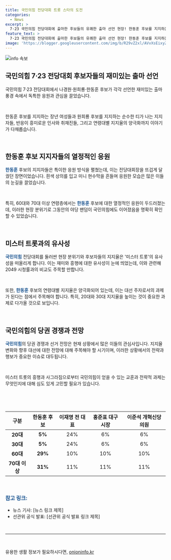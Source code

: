 ```yaml
---
title: 국민의힘 전당대회 트롯 스타의 도전
categories:
  - News
excerpt: >
  7·23 국민의힘 전당대회에 출마한 후보들의 유쾌한 출마 선언 현장! 한동훈 후보를 지지하는 장년 여성들의 열정적인 응원, 원희룡 후보 지지자의 급조한 티, 미니 현수막을 들고 활동한 한 후보 지지자들의 화려한 세기 등이 끌리는 장면. 그동안 야권의 팬덤이 국민의힘으로 이동하는 모습과 정치인 팬덤의 변화도 주목할 만하다. 한동훈 후보의 지지율과 연령대별 지지율 양극화에 대한 분석과 국민의힘의 당권 경쟁에 대한 관찰도 흥미롭다. 현재의 정치적 상황을 재치 있게 비유하여 미스터 트롯의 인기에 빗대어 진단, 대권 경쟁과 2030세대의 지지세 회복에 대한 전망까지 살펴본다.
feature_text: >
  7·23 국민의힘 전당대회에 출마한 후보들의 유쾌한 출마 선언 현장! 한동훈 후보를 지지하는 장년 여성들의 열정적인 응원, 원희룡 후보 지지자의 급조한 티, 미니 현수막을 들고 활동한 한 후보 지지자들의 화려한 세기 등이 끌리는 장면. 그동안 야권의 팬덤이 국민의힘으로 이동하는 모습과 정치인 팬덤의 변화도 주목할 만하다. 한동훈 후보의 지지율과 연령대별 지지율 양극화에 대한 분석과 국민의힘의 당권 경쟁에 대한 관찰도 흥미롭다. 현재의 정치적 상황을 재치 있게 비유하여 미스터 트롯의 인기에 빗대어 진단, 대권 경쟁과 2030세대의 지지세 회복에 대한 전망까지 살펴본다.
image: 'https://blogger.googleusercontent.com/img/b/R29vZ2xl/AVvXsEixyZcFfHzMRdzZMjFBmAUKJYCLCGyLL1o632UiGVXcaFdKo_bkvkuCioo0uUKlGfBVcT3P84aROyZIXSBEx3Aw5nCQ3pTgDom1WDC4m8eifvWiAmWEEVb4x6G_l8C0QH225ldMjyaFvpxGEBGNO37VmDTDMHGhJPq73UglMfDca1-0aw/s1600/blogspot.png'
---
```


<p><img src="https://blogger.googleusercontent.com/img/b/R29vZ2xl/AVvXsEixyZcFfHzMRdzZMjFBmAUKJYCLCGyLL1o632UiGVXcaFdKo_bkvkuCioo0uUKlGfBVcT3P84aROyZIXSBEx3Aw5nCQ3pTgDom1WDC4m8eifvWiAmWEEVb4x6G_l8C0QH225ldMjyaFvpxGEBGNO37VmDTDMHGhJPq73UglMfDca1-0aw/s1600/blogspot.png" alt="info 속보" /></p>

<h2 data-ke-size="size26">국민의힘 7·23 전당대회 후보자들의 재미있는 출마 선언</h2>

<p>국민의힘 7·23 전당대회에서 나경원·원희룡·한동훈 후보가 각각 선언한 재미있는 출마 풍경 속에서 독특한 응원과 관심을 끌었습니다.</p>

<p data-ke-size="size16">&nbsp;</p>

<p data-ke-size="size16">한동훈 후보를 지지하는 장년 여성들과 원희룡 후보를 지지하는 순수한 티가 나는 지지자들, 반응이 흥미로운 인사와 취재진들, 그리고 연령대별 지지율의 양극화까지 이야기가 다채롭습니다.</p>

<p data-ke-size="size16">&nbsp;</p>

<h2 data-ke-size="size26">한동훈 후보 지지자들의 열정적인 응원</h2>

<p><b><span style="color: #1a5490;">한동훈</span></b> 후보의 지지자들은 특이한 응원 방식을 펼쳤는데, 이는 전당대회장을 뜨겁게 달궜던 장면이었습니다. 흰색 상의를 입고 미니 현수막을 흔들며 응원한 모습은 많은 이들의 눈길을 끌었습니다.</p>

<p data-ke-size="size16">&nbsp;</p>

<p data-ke-size="size16">특히, 60대와 70대 이상 연령층에서는 <b><span style="color: #1a5490;">한동훈</span></b> 후보에 대한 열정적인 응원이 두드러졌는데, 이러한 현장 분위기로 그동안의 야당 팬덤이 국민의힘에도 이어졌음을 명확히 확인할 수 있었습니다.</p>

<p data-ke-size="size16">&nbsp;</p>

<h2 data-ke-size="size26">미스터 트롯과의 유사성</h2>

<p><b><span style="color: #1a5490;">국민의힘</span></b> 전당대회를 둘러싼 현장 분위기와 후보자들의 지지율은 '미스터 트롯'의 유사성을 떠올리게 합니다. 이는 재미와 흥행에 대한 유사성이 눈에 띄었는데, 이와 관련해 2049 시청률과의 비교도 주목할 만합니다.</p>

<p data-ke-size="size16">&nbsp;</p>

<p data-ke-size="size16">또한, <b><span style="color: #1a5490;">한동훈</span></b> 후보의 연령대별 지지율은 양극화되어 있는데, 이는 대선 주자로서의 과제가 된다는 점에서 주목해야 합니다. 특히, 20대와 30대 지지율을 높이는 것이 중요한 과제로 다가올 것으로 보입니다.</p>

<p data-ke-size="size16">&nbsp;</p>

<h2 data-ke-size="size26">국민의힘의 당권 경쟁과 전망</h2>

<p><b><span style="color: #1a5490;">국민의힘</span></b>의 당권 경쟁과 선거 전망은 현재 상황에서 많은 이들의 관심사입니다. 지지율 변화와 향후 대선에 대한 전망에 대해 주목해야 할 시기이며, 이러한 상황에서의 전략과 행보가 중요한 이슈로 대두됩니다.</p>

<p data-ke-size="size16">&nbsp;</p>

<p data-ke-size="size16">미스터 트롯의 흥행과 사그라짐으로부터 국민의힘이 얻을 수 있는 교훈과 전략적 과제는 무엇인지에 대해 심도 있게 고민할 필요가 있습니다.</p>

<p data-ke-size="size16">&nbsp;</p>

<p data-ke-size="size16">&nbsp;</p>

<table>
    <thead>
        <tr>
            <th>구분</th>
            <th>한동훈 후보</th>
            <th>이재명 전 대표</th>
            <th>홍준표 대구시장</th>
            <th>이준석 개혁신당 의원</th>
        </tr>
    </thead>
    <tbody>
        <tr>
            <td style="text-align: center; height: 17px;"><b>20대</b></td>
            <td style="text-align: center; height: 17px;"><b>5%</b></td>
            <td style="text-align: center; height: 17px;">24%</td>
            <td style="text-align: center; height: 17px;">6%</td>
            <td style="text-align: center; height: 17px;">6%</td>
        </tr>
        <tr>
            <td style="text-align: center; height: 17px;"><b>30대</b></td>
            <td style="text-align: center; height: 17px;"><b>5%</b></td>
            <td style="text-align: center; height: 17px;">24%</td>
            <td style="text-align: center; height: 17px;">6%</td>
            <td style="text-align: center; height: 17px;">6%</td>
        </tr>
        <tr>
            <td style="text-align: center; height: 17px;"><b>60대</b></td>
            <td style="text-align: center; height: 17px;"><b>29%</b></td>
            <td style="text-align: center; height: 17px;">10%</td>
            <td style="text-align: center; height: 17px;">10%</td>
            <td style="text-align: center; height: 17px;">10%</td>
        </tr>
        <tr>
            <td style="text-align: center; height: 17px;"><b>70대 이상</b></td>
            <td style="text-align: center; height: 17px;"><b>31%</b></td>
            <td style="text-align: center; height: 17px;">11%</td>
            <td style="text-align: center; height: 17px;">11%</td>
            <td style="text-align: center; height: 17px;">11%</td>
        </tr>
    </tbody>
</table>

<p data-ke-size="size16">&nbsp;</p>

<h3><b><span style="color: #1a5490;">참고 링크:</span></b></h3>

<ul>
    <li>뉴스 기사: [뉴스 링크 제목]</li>
    <li>선관위 공식 발표: [선관위 공식 발표 링크 제목]</li>
</ul>

<p data-ke-size="size16">&nbsp;</p>

<hr>

<p data-ke-size="size16">&nbsp;</p>
유용한 생활 정보가 필요하시다면, <a href="https://onioninfo.kr" rel="dofollow">onioninfo.kr</a>


